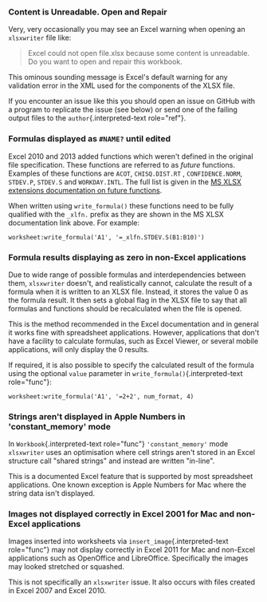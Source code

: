 ### Content is Unreadable. Open and Repair

Very, very occasionally you may see an Excel warning when opening an
`xlsxwriter` file like:

> Excel could not open file.xlsx because some content is unreadable. Do
> you want to open and repair this workbook.

This ominous sounding message is Excel\'s default warning for any
validation error in the XML used for the components of the XLSX file.

If you encounter an issue like this you should open an issue on GitHub
with a program to replicate the issue (see below) or send one of the
failing output files to the `author`{.interpreted-text role="ref"}.

### Formulas displayed as `#NAME?` until edited

Excel 2010 and 2013 added functions which weren\'t defined in the
original file specification. These functions are referred to as *future*
functions. Examples of these functions are `ACOT`, `CHISQ.DIST.RT` ,
`CONFIDENCE.NORM`, `STDEV.P`, `STDEV.S` and `WORKDAY.INTL`. The full
list is given in the [MS XLSX extensions documentation on future
functions](http://msdn.microsoft.com/en-us/library/dd907480%28v=office.12%29.aspx).

When written using `write_formula()` these functions need to be fully
qualified with the `_xlfn.` prefix as they are shown in the MS XLSX
documentation link above. For example:

    worksheet:write_formula('A1', '=_xlfn.STDEV.S(B1:B10)')

### Formula results displaying as zero in non-Excel applications

Due to wide range of possible formulas and interdependencies between
them, `xlsxwriter` doesn\'t, and realistically cannot, calculate the
result of a formula when it is written to an XLSX file. Instead, it
stores the value 0 as the formula result. It then sets a global flag in
the XLSX file to say that all formulas and functions should be
recalculated when the file is opened.

This is the method recommended in the Excel documentation and in general
it works fine with spreadsheet applications. However, applications that
don\'t have a facility to calculate formulas, such as Excel Viewer, or
several mobile applications, will only display the 0 results.

If required, it is also possible to specify the calculated result of the
formula using the optional `value` parameter in
`write_formula()`{.interpreted-text role="func"}:

    worksheet:write_formula('A1', '=2+2', num_format, 4)

### Strings aren\'t displayed in Apple Numbers in \'constant\_memory\' mode

In `Workbook`{.interpreted-text role="func"} `'constant_memory'` mode
`xlsxwriter` uses an optimisation where cell strings aren\'t stored in
an Excel structure call \"shared strings\" and instead are written
\"in-line\".

This is a documented Excel feature that is supported by most spreadsheet
applications. One known exception is Apple Numbers for Mac where the
string data isn\'t displayed.

### Images not displayed correctly in Excel 2001 for Mac and non-Excel applications

Images inserted into worksheets via `insert_image`{.interpreted-text
role="func"} may not display correctly in Excel 2011 for Mac and
non-Excel applications such as OpenOffice and LibreOffice. Specifically
the images may looked stretched or squashed.

This is not specifically an `xlsxwriter` issue. It also occurs with
files created in Excel 2007 and Excel 2010.

